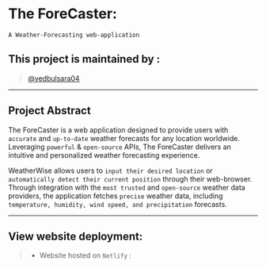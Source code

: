 # The ForeCaster: 
` A Weather-Forecasting web-application `

## This project is maintained by :
> [@vedbulsara04](https://github.com/vedbulsara04)

---
## Project Abstract

The ForeCaster is a web application designed to provide users with ` accurate ` and ` up-to-date ` weather forecasts 
for any location worldwide. Leveraging ` powerful ` & `open-source` APIs, The ForeCaster delivers an intuitive and personalized weather forecasting experience.

WeatherWise allows users to ` input their desired location ` or ` automatically detect their current position ` through their web-browser.
Through integration with the ` most trusted ` and ` open-source ` weather data providers, 
the application fetches ` precise ` weather data, including ` temperature, humidity, wind speed, and precipitation ` forecasts.

---
## View website deployment: 

>- Website hosted on ` Netlify ` : 
